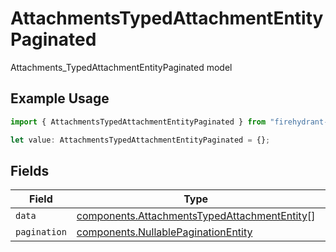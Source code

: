 # AttachmentsTypedAttachmentEntityPaginated

Attachments_TypedAttachmentEntityPaginated model

## Example Usage

```typescript
import { AttachmentsTypedAttachmentEntityPaginated } from "firehydrant-typescript-sdk/models/components";

let value: AttachmentsTypedAttachmentEntityPaginated = {};
```

## Fields

| Field                                                                                                        | Type                                                                                                         | Required                                                                                                     | Description                                                                                                  |
| ------------------------------------------------------------------------------------------------------------ | ------------------------------------------------------------------------------------------------------------ | ------------------------------------------------------------------------------------------------------------ | ------------------------------------------------------------------------------------------------------------ |
| `data`                                                                                                       | [components.AttachmentsTypedAttachmentEntity](../../models/components/attachmentstypedattachmententity.md)[] | :heavy_minus_sign:                                                                                           | N/A                                                                                                          |
| `pagination`                                                                                                 | [components.NullablePaginationEntity](../../models/components/nullablepaginationentity.md)                   | :heavy_minus_sign:                                                                                           | N/A                                                                                                          |